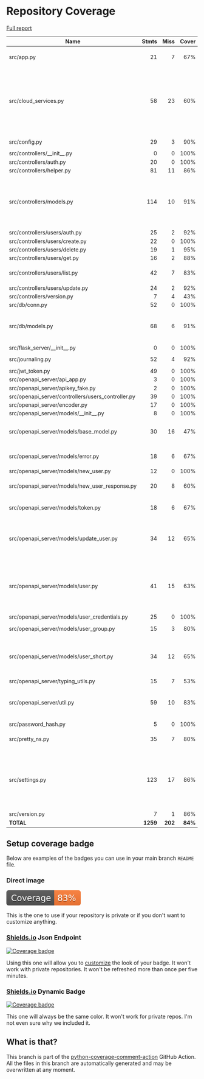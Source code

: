 # Repository Coverage

[Full report](https://htmlpreview.github.io/?https://github.com/andgineer/api-db-prototype/blob/python-coverage-comment-action-data/htmlcov/index.html)

| Name                                                 |    Stmts |     Miss |   Cover |   Missing |
|----------------------------------------------------- | -------: | -------: | ------: | --------: |
| src/app.py                                           |       21 |        7 |     67% |15-19, 27-28, 32 |
| src/cloud\_services.py                               |       58 |       23 |     60% |15, 26-27, 63-68, 76-77, 82-83, 88-89, 94-104, 116, 142-143 |
| src/config.py                                        |       29 |        3 |     90% |50, 62, 70 |
| src/controllers/\_\_init\_\_.py                      |        0 |        0 |    100% |           |
| src/controllers/auth.py                              |       20 |        0 |    100% |           |
| src/controllers/helper.py                            |       81 |       11 |     86% |     43-56 |
| src/controllers/models.py                            |      114 |       10 |     91% |79, 81, 108-109, 135-136, 152, 158-162 |
| src/controllers/users/auth.py                        |       25 |        2 |     92% |     28-29 |
| src/controllers/users/create.py                      |       22 |        0 |    100% |           |
| src/controllers/users/delete.py                      |       19 |        1 |     95% |        19 |
| src/controllers/users/get.py                         |       16 |        2 |     88% |    19, 22 |
| src/controllers/users/list.py                        |       42 |        7 |     83% |34, 39, 41, 47-50 |
| src/controllers/users/update.py                      |       24 |        2 |     92% |    21, 26 |
| src/controllers/version.py                           |        7 |        4 |     43% |      9-12 |
| src/db/conn.py                                       |       52 |        0 |    100% |           |
| src/db/models.py                                     |       68 |        6 |     91% |31, 80, 117, 136, 143, 160 |
| src/flask\_server/\_\_init\_\_.py                    |        0 |        0 |    100% |           |
| src/journaling.py                                    |       52 |        4 |     92% |37, 98-100 |
| src/jwt\_token.py                                    |       49 |        0 |    100% |           |
| src/openapi\_server/api\_app.py                      |        3 |        0 |    100% |           |
| src/openapi\_server/apikey\_fake.py                  |        2 |        0 |    100% |           |
| src/openapi\_server/controllers/users\_controller.py |       39 |        0 |    100% |           |
| src/openapi\_server/encoder.py                       |       17 |        0 |    100% |           |
| src/openapi\_server/models/\_\_init\_\_.py           |        8 |        0 |    100% |           |
| src/openapi\_server/models/base\_model.py            |       30 |       16 |     47% |22, 29-49, 56, 60, 64, 68 |
| src/openapi\_server/models/error.py                  |       18 |        6 |     67% |21-29, 40, 51, 63 |
| src/openapi\_server/models/new\_user.py              |       12 |        0 |    100% |           |
| src/openapi\_server/models/new\_user\_response.py    |       20 |        8 |     60% |21-29, 40, 51, 62-65 |
| src/openapi\_server/models/token.py                  |       18 |        6 |     67% |21-29, 40, 51, 63 |
| src/openapi\_server/models/update\_user.py           |       34 |       12 |     65% |27-41, 52, 62, 73, 83, 94, 104, 115 |
| src/openapi\_server/models/user.py                   |       41 |       15 |     63% |29-46, 57, 67, 78, 88, 99, 109, 120, 130, 141 |
| src/openapi\_server/models/user\_credentials.py      |       25 |        0 |    100% |           |
| src/openapi\_server/models/user\_group.py            |       15 |        3 |     80% | 25-28, 40 |
| src/openapi\_server/models/user\_short.py            |       34 |       12 |     65% |27-41, 52, 62, 73, 83, 94, 104, 115 |
| src/openapi\_server/typing\_utils.py                 |       15 |        7 |     53% |      4-16 |
| src/openapi\_server/util.py                          |       59 |       10 |     83% |21, 47, 49, 58, 70, 75-76, 90, 95-96 |
| src/password\_hash.py                                |        5 |        0 |    100% |           |
| src/pretty\_ns.py                                    |       35 |        7 |     80% |48, 53, 83-86, 90-92 |
| src/settings.py                                      |      123 |       17 |     86% |93, 98, 110, 178-181, 186, 194-200, 205, 214 |
| src/version.py                                       |        7 |        1 |     86% |        16 |
|                                            **TOTAL** | **1259** |  **202** | **84%** |           |


## Setup coverage badge

Below are examples of the badges you can use in your main branch `README` file.

### Direct image

[![Coverage badge](https://raw.githubusercontent.com/andgineer/api-db-prototype/python-coverage-comment-action-data/badge.svg)](https://htmlpreview.github.io/?https://github.com/andgineer/api-db-prototype/blob/python-coverage-comment-action-data/htmlcov/index.html)

This is the one to use if your repository is private or if you don't want to customize anything.

### [Shields.io](https://shields.io) Json Endpoint

[![Coverage badge](https://img.shields.io/endpoint?url=https://raw.githubusercontent.com/andgineer/api-db-prototype/python-coverage-comment-action-data/endpoint.json)](https://htmlpreview.github.io/?https://github.com/andgineer/api-db-prototype/blob/python-coverage-comment-action-data/htmlcov/index.html)

Using this one will allow you to [customize](https://shields.io/endpoint) the look of your badge.
It won't work with private repositories. It won't be refreshed more than once per five minutes.

### [Shields.io](https://shields.io) Dynamic Badge

[![Coverage badge](https://img.shields.io/badge/dynamic/json?color=brightgreen&label=coverage&query=%24.message&url=https%3A%2F%2Fraw.githubusercontent.com%2Fandgineer%2Fapi-db-prototype%2Fpython-coverage-comment-action-data%2Fendpoint.json)](https://htmlpreview.github.io/?https://github.com/andgineer/api-db-prototype/blob/python-coverage-comment-action-data/htmlcov/index.html)

This one will always be the same color. It won't work for private repos. I'm not even sure why we included it.

## What is that?

This branch is part of the
[python-coverage-comment-action](https://github.com/marketplace/actions/python-coverage-comment)
GitHub Action. All the files in this branch are automatically generated and may be
overwritten at any moment.